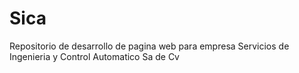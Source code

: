 # Sica
Repositorio de desarrollo de pagina web para empresa Servicios de Ingenieria y Control Automatico Sa de Cv
